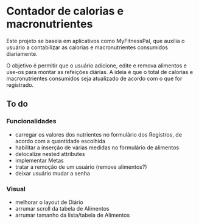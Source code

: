 # Contador de calorias e macronutrientes

Este projeto se baseia em aplicativos como MyFitnessPal, que auxilia o usuário
a contabilizar as calorias e macronutrientes consumidos diariamente.

O objetivo é permitir que o usuário adicione, edite e remova alimentos e use-os
para montar as refeições diárias. A ideia é que o total de calorias e
macronutrientes consumidos seja atualizado de acordo com o que for registrado.


## To do

### Funcionalidades
- carregar os valores dos nutrientes no formulário dos Registros, de acordo com
a quantidade escolhida
- habilitar a inserção de várias medidas no formulário de alimentos
- delocalize nested attributes
- implementar Metas
- tratar a remoção de um usuário (remove alimentos?)
- deixar usuário mudar a senha

### Visual
- melhorar o layout de Diário
- arrumar scroll da tabela de Alimentos
- arrumar tamanho da lista/tabela de Alimentos
